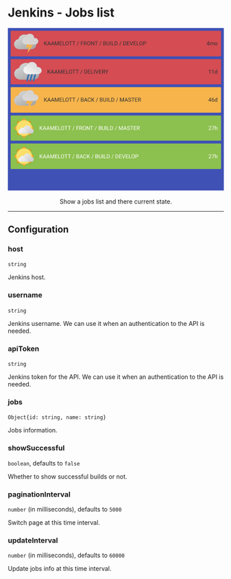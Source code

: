 # Jenkins - Jobs list

<p align="center">
  <img alt="Jenkins - Jobs list" src="/plugins/visual-management-plugin-jenkins/assets/jobs-list.png" />
</p>

<p align="center">Show a jobs list and there current state.</p>

---

## Configuration

### host

`string`

Jenkins host.

### username

`string`

Jenkins username. We can use it when an authentication to the API is needed.

### apiToken

`string`

Jenkins token for the API. We can use it when an authentication to the API is needed.

### jobs
        
`Object{id: string, name: string}`

Jobs information.

### showSuccessful

`boolean`, defaults to `false`

Whether to show successful builds or not.

### paginationInterval

`number` (in milliseconds), defaults to `5000`

Switch page at this time interval.

### updateInterval

`number` (in milliseconds), defaults to `60000`

Update jobs info at this time interval.
